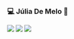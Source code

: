 ### 💻 Júlia De Melo 📱

[<img src="https://img.shields.io/badge/linkedin-%230077B5.svg?&style=for-the-badge&logo=linkedin&logoColor=white" />](https://www.linkedin.com/in/júlia-de-melo-albuquerque/) [<img src = "https://img.shields.io/badge/instagram-%23E4405F.svg?&style=for-the-badge&logo=instagram&logoColor=white">](https://www.instagram.com/juliathemelo/) <img src="https://img.shields.io/badge/juliarexsteam@hotmail.com-0078D4?style=for-the-badge&logo=microsoft-outlook&logoColor=white" />
